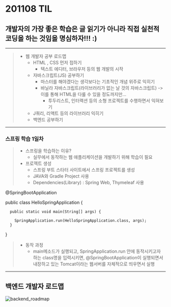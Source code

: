 # 201108 TIL
## 개발자의 가장 좋은 학습은 글 읽기가 아니라 직접 실천적 코딩을 하는 것임을 명심하자!!! :)
------------
> + 웹 개발자 공부 로드맵
>   + HTML , CSS 먼저 접하기
>     + 텍스트 에디터, 브라우저 등의 웹 개발의 시작
>   + 자바스크립트(JS) 공부하기
>     + 마스터를 해야겠다는 생각보다는 기초적인 개념 위주로 익히기
>     + 바닐라 자바스크립트(라이브러리가 없는 날 것의 자바스크립트) -> 이를 통해 HTML을 다룰 수 있을 정도까지만...
>       + 투두리스트, 인터랙션 등의 소형 프로젝트를 수행하면서 익혀보기
>   + J쿼리, 리액트 등의 라이브러리 익히기
>   + 백엔드 공부하기
---------
### 스프링 학습 1일차
> * 스프링을 학습하는 이유?
>   * 실무에서 동작하는 웹 애플리케이션을 개발하기 위해 학습이 필요
> * 프로젝트 생성
>   * 스프링 부트 스타터 사이트에서 스프링 프로젝트를 생성
>    * JAVA와 Gradle Project 사용
>    * Dependencies(Library) : Spring Web, Thymeleaf 사용 

  @SpringBootApplication
  
  public class HelloSpringApplication {
  
	  public static void main(String[] args) {
  
	  	SpringApplication.run(HelloSpringApplication.class, args);
	  }
  
  }

> * 동작 과정 
>   * main메소드가 실행되고, SpringApplication.run 안에 동작시키고자 하는 class명을 입력시키면,
      @SpringBootApplication이 실행되면서 내장하고 있는 Tomcat이라는 웹서버를 자체적으로 띄우면서 실행
------------------------
## 백엔드 개발자 로드맵
![backend_roadmap](https://user-images.githubusercontent.com/67555400/98470634-67c70880-222a-11eb-8839-1eae6b998503.png)
